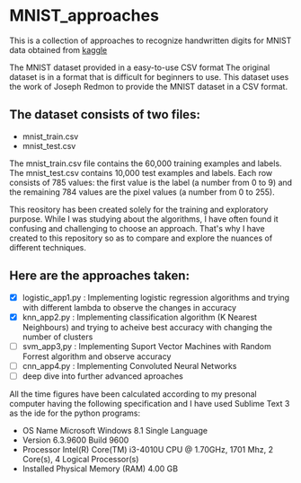 # MNIST_approaches
This is a collection of approaches to recognize handwritten digits for MNIST data obtained from [kaggle](https://www.kaggle.com/oddrationale/mnist-in-csv)

The MNIST dataset provided in a easy-to-use CSV format
The original dataset is in a format that is difficult for beginners to use. This dataset uses the work of Joseph Redmon to provide the MNIST dataset in a CSV format.

## The dataset consists of two files:

- mnist_train.csv
- mnist_test.csv

The mnist_train.csv file contains the 60,000 training examples and labels. The mnist_test.csv contains 10,000 test examples and labels.
Each row consists of 785 values: the first value is the label (a number from 0 to 9) and the remaining 784 values are the pixel values (a number from 0 to 255).

This reository has been created solely for the training and exploratory purpose. While I was studying about the algorithms, I have often found it confusing and challenging to choose an approach. That's why I have created to this repository so as to compare and explore the nuances of different techniques.

## Here are the approaches taken:

- [x] logistic_app1.py : Implementing logistic regression algorithms and trying with different lambda to observe the changes in accuracy
- [x] knn_app2.py : Implementing classification algorithm (K Nearest Neighbours) and trying to acheive best accuracy with changing the number of clusters
- [ ] svm_app3,py : Implementing Suport Vector Machines with Random Forrest algorithm and observe accuracy 
- [ ] cnn_app4.py : Implementing Convoluted Neural Networks
- [ ] deep dive into further advanced aproaches

All the time figures have been calculated according to my presonal computer having the following specification and I have used Sublime Text 3 as the ide for the python programs:

- OS Name	Microsoft Windows 8.1 Single Language
- Version	6.3.9600 Build 9600
- Processor	Intel(R) Core(TM) i3-4010U CPU @ 1.70GHz, 1701 Mhz, 2 Core(s), 4 Logical Processor(s)
- Installed Physical Memory (RAM)	4.00 GB
